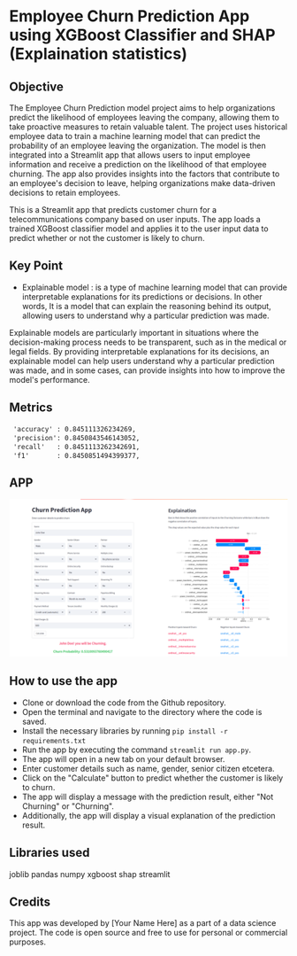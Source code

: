 # Employee Churn Prediction App using XGBoost Classifier and SHAP (Explaination statistics)

## Objective

The Employee Churn Prediction model project aims to help organizations predict the likelihood of employees leaving the company, allowing them to take proactive measures to retain valuable talent. The project uses historical employee data to train a machine learning model that can predict the probability of an employee leaving the organization. The model is then integrated into a Streamlit app that allows users to input employee information and receive a prediction on the likelihood of that employee churning. The app also provides insights into the factors that contribute to an employee's decision to leave, helping organizations make data-driven decisions to retain employees.

This is a Streamlit app that predicts customer churn for a telecommunications company based on user inputs. The app loads a trained XGBoost classifier model and applies it to the user input data to predict whether or not the customer is likely
to churn.


## Key Point
* Explainable model : is a type of machine learning model that can provide interpretable explanations for its predictions or decisions. In other words, It is a model that can explain the reasoning behind its output, allowing users to understand why a particular prediction was made.

Explainable models are particularly important in situations where the decision-making process needs to be transparent, such as in the medical or legal fields. By providing interpretable explanations for its decisions, an explainable model can help users understand why a particular prediction was made, and in some cases, can provide insights into how to improve the model's performance.


## Metrics

```
 'accuracy' : 0.845111326234269,
 'precision': 0.8450843546143052,
 'recall'   : 0.8451113262342691,
 'f1'       : 0.8450851494399377,
```

## APP

![App Screenshot](./statics/churn_model_app_view.png)

## How to use the app

* Clone or download the code from the Github repository.
* Open the terminal and navigate to the directory where the code is saved.
* Install the necessary libraries by running
`pip install -r requirements.txt`
* Run the app by executing the command
`streamlit run app.py`.
* The app will open in a new tab on your default browser.
* Enter customer details such as name, gender, senior citizen etcetera.
* Click on the "Calculate" button to predict whether the customer is likely to churn.
* The app will display a message with the prediction result, either "Not Churning" or "Churning".
* Additionally, the app will display a visual explanation of the prediction result.

## Libraries used

joblib
pandas
numpy
xgboost
shap
streamlit

## Credits

This app was developed by [Your Name Here] as a part of a data science project. The code is open source and free to use for personal or commercial purposes.
